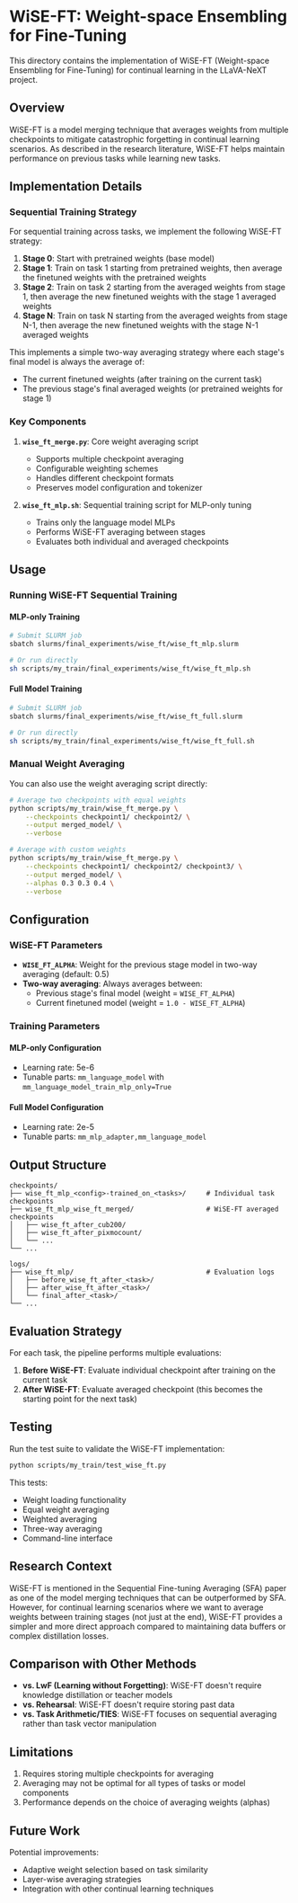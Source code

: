 # WiSE-FT: Weight-space Ensembling for Fine-Tuning

This directory contains the implementation of WiSE-FT (Weight-space Ensembling for Fine-Tuning) for continual learning in the LLaVA-NeXT project.

## Overview

WiSE-FT is a model merging technique that averages weights from multiple checkpoints to mitigate catastrophic forgetting in continual learning scenarios. As described in the research literature, WiSE-FT helps maintain performance on previous tasks while learning new tasks.

## Implementation Details

### Sequential Training Strategy

For sequential training across tasks, we implement the following WiSE-FT strategy:

1. **Stage 0**: Start with pretrained weights (base model)
2. **Stage 1**: Train on task 1 starting from pretrained weights, then average the finetuned weights with the pretrained weights
3. **Stage 2**: Train on task 2 starting from the averaged weights from stage 1, then average the new finetuned weights with the stage 1 averaged weights
4. **Stage N**: Train on task N starting from the averaged weights from stage N-1, then average the new finetuned weights with the stage N-1 averaged weights

This implements a simple two-way averaging strategy where each stage's final model is always the average of:
- The current finetuned weights (after training on the current task)
- The previous stage's final averaged weights (or pretrained weights for stage 1)

### Key Components

1. **`wise_ft_merge.py`**: Core weight averaging script
   - Supports multiple checkpoint averaging
   - Configurable weighting schemes
   - Handles different checkpoint formats
   - Preserves model configuration and tokenizer

2. **`wise_ft_mlp.sh`**: Sequential training script for MLP-only tuning
   - Trains only the language model MLPs
   - Performs WiSE-FT averaging between stages
   - Evaluates both individual and averaged checkpoints

## Usage

### Running WiSE-FT Sequential Training

#### MLP-only Training
```bash
# Submit SLURM job
sbatch slurms/final_experiments/wise_ft/wise_ft_mlp.slurm

# Or run directly
sh scripts/my_train/final_experiments/wise_ft/wise_ft_mlp.sh
```

#### Full Model Training
```bash
# Submit SLURM job
sbatch slurms/final_experiments/wise_ft/wise_ft_full.slurm

# Or run directly
sh scripts/my_train/final_experiments/wise_ft/wise_ft_full.sh
```

### Manual Weight Averaging

You can also use the weight averaging script directly:

```bash
# Average two checkpoints with equal weights
python scripts/my_train/wise_ft_merge.py \
    --checkpoints checkpoint1/ checkpoint2/ \
    --output merged_model/ \
    --verbose

# Average with custom weights
python scripts/my_train/wise_ft_merge.py \
    --checkpoints checkpoint1/ checkpoint2/ checkpoint3/ \
    --output merged_model/ \
    --alphas 0.3 0.3 0.4 \
    --verbose
```

## Configuration

### WiSE-FT Parameters

- **`WISE_FT_ALPHA`**: Weight for the previous stage model in two-way averaging (default: 0.5)
- **Two-way averaging**: Always averages between:
  - Previous stage's final model (weight = `WISE_FT_ALPHA`)
  - Current finetuned model (weight = `1.0 - WISE_FT_ALPHA`)

### Training Parameters

#### MLP-only Configuration
- Learning rate: 5e-6
- Tunable parts: `mm_language_model` with `mm_language_model_train_mlp_only=True`

#### Full Model Configuration
- Learning rate: 2e-5
- Tunable parts: `mm_mlp_adapter,mm_language_model`

## Output Structure

```
checkpoints/
├── wise_ft_mlp_<config>-trained_on_<tasks>/     # Individual task checkpoints
├── wise_ft_mlp_wise_ft_merged/                  # WiSE-FT averaged checkpoints
│   ├── wise_ft_after_cub200/
│   ├── wise_ft_after_pixmocount/
│   └── ...
└── ...

logs/
├── wise_ft_mlp/                                 # Evaluation logs
│   ├── before_wise_ft_after_<task>/
│   ├── after_wise_ft_after_<task>/
│   └── final_after_<task>/
└── ...
```

## Evaluation Strategy

For each task, the pipeline performs multiple evaluations:

1. **Before WiSE-FT**: Evaluate individual checkpoint after training on the current task
2. **After WiSE-FT**: Evaluate averaged checkpoint (this becomes the starting point for the next task)

## Testing

Run the test suite to validate the WiSE-FT implementation:

```bash
python scripts/my_train/test_wise_ft.py
```

This tests:
- Weight loading functionality
- Equal weight averaging
- Weighted averaging
- Three-way averaging
- Command-line interface

## Research Context

WiSE-FT is mentioned in the Sequential Fine-tuning Averaging (SFA) paper as one of the model merging techniques that can be outperformed by SFA. However, for continual learning scenarios where we want to average weights between training stages (not just at the end), WiSE-FT provides a simpler and more direct approach compared to maintaining data buffers or complex distillation losses.

## Comparison with Other Methods

- **vs. LwF (Learning without Forgetting)**: WiSE-FT doesn't require knowledge distillation or teacher models
- **vs. Rehearsal**: WiSE-FT doesn't require storing past data
- **vs. Task Arithmetic/TIES**: WiSE-FT focuses on sequential averaging rather than task vector manipulation

## Limitations

1. Requires storing multiple checkpoints for averaging
2. Averaging may not be optimal for all types of tasks or model components
3. Performance depends on the choice of averaging weights (alphas)

## Future Work

Potential improvements:
- Adaptive weight selection based on task similarity
- Layer-wise averaging strategies
- Integration with other continual learning techniques 